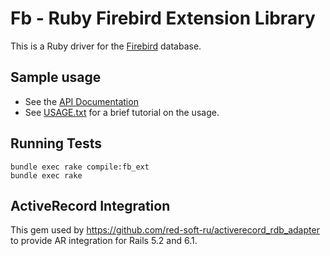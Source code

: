 # Fb - Ruby Firebird Extension Library

This is a Ruby driver for the [Firebird](https://firebirdsql.org/) database.

## Sample usage

* See the [API Documentation](http://www.rubydoc.info/github/rowland/fb)
* See [USAGE.txt](USAGE.txt) for a brief tutorial on the usage.

## Running Tests

    bundle exec rake compile:fb_ext
    bundle exec rake

## ActiveRecord Integration

This gem used by https://github.com/red-soft-ru/activerecord_rdb_adapter to provide AR integration for Rails 5.2 and 6.1.
